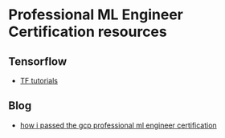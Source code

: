 # Professional ML Engineer Certification resources 

## Tensorflow
* [TF tutorials](https://www.tensorflow.org)

## Blog
* [how i passed the gcp professional ml engineer certification](https://towardsdatascience.com/how-i-passed-the-gcp-professional-ml-engineer-certification-47104f40bec5)
